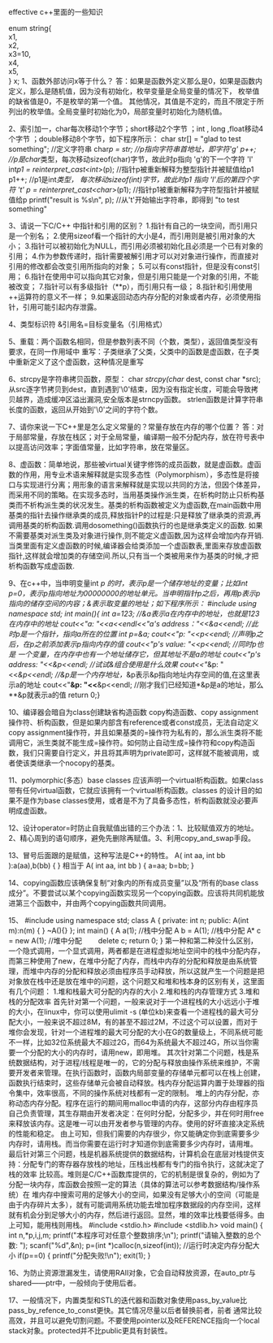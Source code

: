 effective c++里面的一些知识

<!-- more -->
enum string{    
x1,    
x2,    
x3=10,    
x4,    
x5,    
} x;
1、函数外部访问x等于什么？
答：如果是函数外定义那么是0，如果是函数内定义，那么是随机值，因为没有初始化，枚举变量是全局变量的情况下， 枚举值的缺省值是0，不是枚举的第一个值。 其他情况，其值是不定的，而且不限定于所列出的枚举值。全局变量时初始化为0，局部变量时初始化为随机值。

2、索引加一，char每次移动1个字节；short移动2个字节 ；int , long ,float移动4个字节 ；double移动8个字节，如下程序所示：
	char str[] = "glad to test something";                   //定义字符串
	char*p = str;                                                       //p指向字符串首地址，即字符'g'
	p++;                                                                   //p是char*类型，每次移动sizeof(char)字节，故此时p指向 'g'的下一个字符 'l'
	int*p1 = reinterpret_cast<int*>(p);                     //指针p被重新解释为整型指针并被赋值给p1
	p1++;                                                                  //p1是int*类型， 每次移动sizeof(int)字节，故此时p1 指向 'l'后的第四个字符 't'
	p = reinterpret_cast<char*>(p1);                        //指针p1被重新解释为字符型指针并被赋值给p
	printf("result is %s\n", p);                                     //从't'开始输出字符串，即得到 "to test something"

3、请说一下C/C++ 中指针和引用的区别？
	1.指针有自己的一块空间，而引用只是一个别名；
	2.使用sizeof看一个指针的大小是4，而引用则是被引用对象的大小；
	3.指针可以被初始化为NULL，而引用必须被初始化且必须是一个已有对象的引用；
	4.作为参数传递时，指针需要被解引用才可以对对象进行操作，而直接对引用的修改都会改变引用所指向的对象；
	5.可以有const指针，但是没有const引用；
	6.指针在使用中可以指向其它对象，但是引用只能是一个对象的引用，不能 被改变；
	7.指针可以有多级指针（**p），而引用只有一级；
	8.指针和引用使用++运算符的意义不一样；
	9.如果返回动态内存分配的对象或者内存，必须使用指针，引用可能引起内存泄露。

4、类型标识符 &引用名=目标变量名（引用格式）

5、重载：两个函数名相同，但是参数列表不同（个数，类型），返回值类型没有要求，在同一作用域中
   重写：子类继承了父类，父类中的函数是虚函数，在子类中重新定义了这个虚函数，这种情况是重写

6、strcpy是字符串拷贝函数，原型：
   char *strcpy(char* dest, const char *src);
   从src逐字节拷贝到dest，直到遇到'\0'结束，因为没有指定长度，可能会导致拷贝越界，造成缓冲区溢出漏洞,安全版本是strncpy函数。
   strlen函数是计算字符串长度的函数，返回从开始到'\0'之间的字符个数。

7、请你来说一下C++里是怎么定义常量的？常量存放在内存的哪个位置？
答：对于局部常量，存放在栈区；对于全局常量，编译期一般不分配内存，放在符号表中以提高访问效率；字面值常量，比如字符串，放在常量区。

8、虚函数：简单地说，那些被virtual关键字修饰的成员函数，就是虚函数。虚函数的作用，用专业术语来解释就是实现多态性（Polymorphism），多态性是将接口与实现进行分离；用形象的语言来解释就是实现以共同的方法，但因个体差异，而采用不同的策略。在实现多态时，当用基类操作派生类，在析构时防止只析构基类而不析构派生类的状况发生。基类的析构函数被定义为虚函数,在main函数中用基类的指针去操作继承类的成员,释放指针P的过程是:只是释放了继承类的资源,再调用基类的析构函数.调用dosomething()函数执行的也是继承类定义的函数.  如果不需要基类对派生类及对象进行操作,则不能定义虚函数,因为这样会增加内存开销.当类里面有定义虚函数的时候,编译器会给类添加一个虚函数表,里面来存放虚函数指针,这样就会增加类的存储空间.所以,只有当一个类被用来作为基类的时候,才把析构函数写成虚函数.

9、在c++中，当申明变量int *p 的时，表示p是一个储存地址的变量；比如int *p=0，表示p指向地址为00000000的地址单元。当申明指针p之后，再用*p表示p指向的储存空间的内容；&表示取变量的地址；如下程序所示：
	#include<iostream>
	using namespace std;
	int main(){
	    int a=123;
	    //&a表示a在内存中的地址，也就是123在内存中的地址
	    cout<<"a: "<<a<<endl<<"a's address："<<&a<<endl;
	    //此时p是一个指针，指向a所在的位置
	    int *p=&a;
	    cout<<"p: "<<p<<endl;
	    //声明p之后，在p之前添加*表示p指向内存的值
	    cout<<"p's value: "<<*p<<endl;
	    //同时p也是 一个变量，在内存中也有一个地址储存它，但其地址不是a的地址
	    cout<<"p's address: "<<&p<<endl;
	    //试试*&组合使用是什么效果
	    cout<<"*&p: "<<*&p<<endl;
	    //&p是一个内存地址，*&p表示&p指向地址内存空间的值,在这里表示a的地址
	    cout<<"**&p: "<<**&p<<endl;
	    //刚才我们已经知道*&p是a的地址，那么**&p就表示a的值
	return 0;}

10、编译器会暗自为class创建缺省构造函数 copy构造函数、copy assignment操作符、析构函数，但是如果内部含有reference或者const成员，无法自动定义copy assignment操作符，并且如果基类的=操作符为私有的，那么派生类将不能调用它，派生类就不能生成=操作符。如何防止自动生成=操作符和copy构造函数，我们只需要自行定义，并且将其声明为private即可，这样就不能被调用，或者使该类继承一个nocopy的基类。

11、polymorphic(多态）base classes 应该声明一个virtual析构函数。如果class带有任何virtual函数，它就应该拥有一个virtual析构函数。classes 的设计目的如果不是作为base classes使用，或者是不为了具备多态性，析构函数就没必要声明成虚函数。

12、设计operator=时防止自我赋值出错的三个办法：1、比较赋值双方的地址。2、精心周到的语句顺序，避免先删除再赋值。3、利用copy_and_swap手段。

13、冒号后面跟的是赋值，这种写法是C++的特性。
	A( int aa, int bb ):a(aa),b(bb)
	{
	}
	相当于
	A( int aa, int bb )
	{
	a=aa;
	b=bb;
	}

14、copying函数应该确保复制“对象内的所有成员变量”以及“所有的base class成分”。不要尝试以某个copying函数实现另一个copying函数。应该将共同机能放进第三个函数中，并由两个copying函数共同调用。

15、
	#include <iostream>
	using namespace std;
	class A
	{
	private:
	    int n;
	public:
	    A(int m):n(m)
	    {
	    }
	    ~A(){}
	};
	int main()
	{
	    A a(1);  //栈中分配
	    A b = A(1);  //栈中分配
	    A* c = new A(1);  //堆中分配
	　　delete c;
	    return 0;
	}
第一种和第二种没什么区别，一个隐式调用，一个显式调用，两者都是在进程虚拟地址空间中的栈中分配内存，而第三种使用了new，在堆中分配了内存，而栈中内存的分配和释放是由系统管理，而堆中内存的分配和释放必须由程序员手动释放，所以这就产生一个问题是把对象放在栈中还是放在堆中的问题，这个问题又和堆和栈本身的区别有关，这里面有几个问题：
1.堆和栈最大可分配的内存的大小
2.堆和栈的内存管理方式
3.堆和栈的分配效率
首先针对第一个问题，一般来说对于一个进程栈的大小远远小于堆的大小，在linux中，你可以使用ulimit -s (单位kb)来查看一个进程栈的最大可分配大小，一般来说不超过8M，有的甚至不超过2M，不过这个可以设置，而对于堆你会发现，针对一个进程堆的最大可分配的大小在G的数量级上，不同系统可能不一样，比如32位系统最大不超过2G，而64为系统最大不超过4G，所以当你需要一个分配的大小的内存时，请用new，即用堆。
其次针对第二个问题，栈是系统数据结构，对于进程/线程是唯一的，它的分配与释放由操作系统来维护，不需要开发者来管理。在执行函数时，函数内局部变量的存储单元都可以在栈上创建，函数执行结束时，这些存储单元会被自动释放。栈内存分配运算内置于处理器的指令集中，效率很高，不同的操作系统对栈都有一定的限制。 堆上的内存分配，亦称动态内存分配。程序在运行的期间用malloc申请的内存，这部分内存由程序员自己负责管理，其生存期由开发者决定：在何时分配，分配多少，并在何时用free来释放该内存。这是唯一可以由开发者参与管理的内存。使用的好坏直接决定系统的性能和稳定。
由上可知，但我们需要的内存很少，你又能确定你到底需要多少内存时，请用栈。而当你需要在运行时才知道你到底需要多少内存时，请用堆。
最后针对第三个问题，栈是机器系统提供的数据结构，计算机会在底层对栈提供支持：分配专门的寄存器存放栈的地址，压栈出栈都有专门的指令执行，这就决定了栈的效率 比较高。堆则是C/C++函数库提供的，它的机制是很复杂的，例如为了分配一块内存，库函数会按照一定的算法（具体的算法可以参考数据结构/操作系统）在 堆内存中搜索可用的足够大小的空间，如果没有足够大小的空间（可能是由于内存碎片太多），就有可能调用系统功能去增加程序数据段的内存空间，这样就有机会分到足够大小的内存，然后进行返回。显然，堆的效率比栈要低得多。由上可知，能用栈则用栈。 
	#include <stdio.h>
	#include <stdlib.h> 
	void main()
	{
	 int n,*p,i,j,m;
	 printf("本程序可对任意个整数排序;\n");
	 printf("请输入整数的总个数: ");
	 scanf("%d",&n);
	 p=(int *)calloc(n,sizeof(int));    //运行时决定内存分配大小
	 if(p==0)   {
	  printf("分配失败!\n"); 
	  exit(1); 
 }

16、为防止资源泄漏发生，请使用RAII对象，它会自动释放资源，在auto_ptr与shared——ptr中，一般倾向于使用后者。


17、一般情况下，内置类型和STL的迭代器和函数对象使用pass_by_value比pass_by_refence_to_const更快。其它情况尽量以后者替换前者，前者 通常比较高效，并且可以避免切割问题。不要使用pointer以及REFERENCE指向一个local stack对象。protected并不比public更具有封装性。


